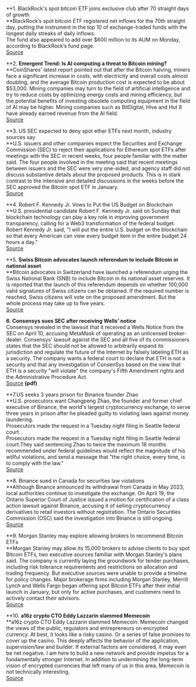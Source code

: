 **1. BlackRock's spot bitcoin ETF joins exclusive club after 70 straight days of growth  
**BlackRock’s spot bitcoin ETF registered net inflows for the 70th straight day, putting the instrument in the top 10 of exchange-traded funds with the longest daily streaks of daily inflows.  
The fund also appeared to add over $600 million to its AUM on Monday, according to BlackRock’s fund page.  
[Source](https://www.theblock.co/post/290265/blackrocks-spot-bitcoin-etf-joins-exclusive-club-after-70-straight-days-of-growth?utm_source=twitter&utm_medium=social)

**2. **Emergent Trend: Is AI computing a threat to Bitcoin mining?**  
**CoinShares' latest report pointed out that after the Bitcoin halving, miners face a significant increase in costs, with electricity and overall costs almost doubling, and the average Bitcoin production cost is expected to be about $53,000. Mining companies may turn to the field of artificial intelligence and try to reduce costs by optimizing energy costs and mining efficiency, but the potential benefits of investing obsolete computing equipment in the field of AI may be higher. Mining companies such as BitDigital, Hive and Hut 8 have already earned revenue from the AI ​​field.  
[Source](https://blog.coinshares.com/coinshares-mining-report-update-our-insights-at-the-2024-halving-382089820a07)

**3. US SEC expected to deny spot ether ETFs next month, industry sources say  
**U.S. issuers and other companies expect the Securities and Exchange Commission (SEC) to reject their applications for Ethereum spot ETFs after meetings with the SEC in recent weeks, four people familiar with the matter said. The four people involved in the meeting said that recent meetings between issuers and the SEC were very one-sided, and agency staff did not discuss substantive details about the proposed products. This is in stark contrast to the intensive and detailed discussions in the weeks before the SEC approved the Bitcoin spot ETF in January.  
[Source](https://www.reuters.com/markets/us/us-sec-expected-deny-spot-ether-etfs-next-month-industry-sources-say-2024-04-25/)

**4. Robert F. Kennedy Jr. Vows to Put the US Budget on Blockchain  
**U.S. presidential candidate Robert F. Kennedy Jr. said on Sunday that blockchain technology can play a key role in improving government transparency, calling for a Web3 transformation of the federal budget. Robert Kennedy Jr. said, "I will put the entire U.S. budget on the blockchain so that every American can view every budget item in the entire budget 24 hours a day."  
[Source](https://decrypt.co/227594/robert-f-kennedy-jr-vows-to-put-the-us-budget-on-blockchain)

**5. **Swiss Bitcoin advocates launch referendum to include Bitcoin in national asset**  
**Bitcoin advocates in Switzerland have launched a referendum urging the Swiss National Bank (SNB) to include Bitcoin in its national asset reserves. It is reported that the launch of this referendum depends on whether 100,000 valid signatures of Swiss citizens can be obtained. If the required number is reached, Swiss citizens will vote on the proposed amendment. But the whole process may take up to five years.  
[Source](https://cryptoslate.com/100k-signatures-can-trigger-swiss-national-referendum-on-adding-bitcoin-to-country-reserves/)

**6. Consensys sues SEC after receiving Wells' notice**  
Consensys revealed in the lawsuit that it received a Wells Notice from the SEC on April 10, accusing MetaMask of operating as an unlicensed broker-dealer. Consensys' lawsuit against the SEC and all five of its commissioners states that the SEC should not be allowed to arbitrarily expand its jurisdiction and regulate the future of the Internet by falsely labeling ETH as a security. The company wants a federal court to declare that ETH is not a security and that any investigation of ConsenSys based on the view that ETH is a security "will violate" the company's Fifth Amendment rights and the Administrative Procedure Act.  
[Source](https://storage.courtlistener.com/recap/gov.uscourts.txnd.389154/gov.uscourts.txnd.389154.1.0.pdf) **(pdf)**

**7.US seeks 3 years prison for Binance founder Zhao  
**U.S. prosecutors want Changpeng Zhao, the founder and former chief executive of Binance, the world's largest cryptocurrency exchange, to serve three years in prison after he pleaded guilty to violating laws against money laundering.  
Prosecutors made the request in a Tuesday night filing in Seattle federal court.  
Prosecutors made the request in a Tuesday night filing in Seattle federal court.They said sentencing Zhao to twice the maximum 18 months recommended under federal guidelines would reflect the magnitude of his willful violations, and send a message that "the right choice, every time, is to comply with the law."  
[Source](https://www.reuters.com/legal/us-seeks-36-months-jail-binance-founder-zhao-2024-04-24/)

**8. Binance sued in Canada for securities law violations  
**Although Binance announced its withdrawal from Canada in May 2023, local authorities continue to investigate the exchange. On April 19, the Ontario Superior Court of Justice issued a motion for certification of a class action lawsuit against Binance, accusing it of selling cryptocurrency derivatives to retail investors without registration. The Ontario Securities Commission (OSC) said the investigation into Binance is still ongoing.  
[Source](https://cointelegraph.com/news/binance-sued-canada-securities-law)

**9. Morgan Stanley may explore allowing brokers to recommend Bitcoin ETFs  
**Morgan Stanley may allow its 15,000 brokers to advise clients to buy spot Bitcoin ETFs, two executive sources familiar with Morgan Stanley's plans said. The company is currently laying the groundwork for tender purchases, including risk tolerance requirements and restrictions on allocation and trading frequency. But executive sources were unable to provide a timeline for policy changes. Major brokerage firms including Morgan Stanley, Merrill Lynch and Wells Fargo began offering spot Bitcoin ETFs after their initial launch in January, but only for active purchases, and customers need to actively contact their advisors.  
[Source](https://www.theblock.co/post/290782/morgan-stanley-bitcoin-etfs)

**10. **a16z crypto CTO Eddy Lazzarin slammed Memecoin**  
**a16z crypto CTO Eddy Lazzarin slammed Memecoin: Memecoin changed the views of the public, regulators and entrepreneurs on encrypted currency. At best, it looks like a risky casino. Or a series of false promises to cover up the casino. This deeply affects the behavior of the application, supervision/law and builder. If external factors are considered, it may even be net negative. I am here to build a new network and provide impetus for a fundamentally stronger Internet. In addition to undermining the long-term vision of encrypted currencies that left many of us in this area, Memecoin is not technically interesting.  
[Source](https://twitter.com/eddylazzarin/status/1783149288471617661)
